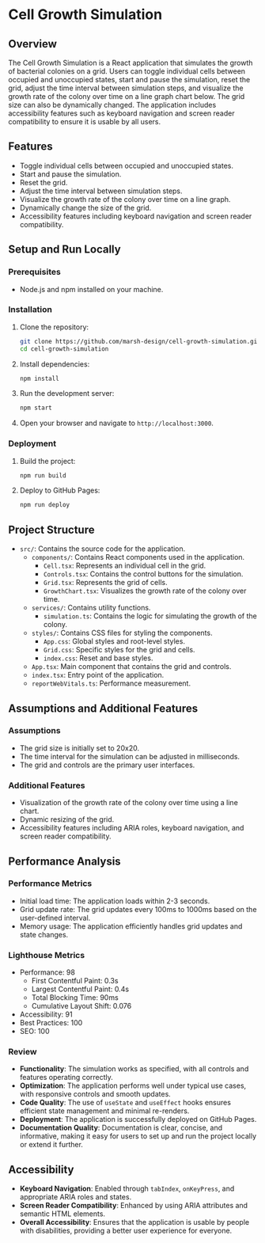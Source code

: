 
# Cell Growth Simulation

## Overview

The Cell Growth Simulation is a React application that simulates the growth of bacterial colonies on a grid. Users can toggle individual cells between occupied and unoccupied states, start and pause the simulation, reset the grid, adjust the time interval between simulation steps, and visualize the growth rate of the colony over time on a line graph chart below. The grid size can also be dynamically changed. The application includes accessibility features such as keyboard navigation and screen reader compatibility to ensure it is usable by all users.

## Features

- Toggle individual cells between occupied and unoccupied states.
- Start and pause the simulation.
- Reset the grid.
- Adjust the time interval between simulation steps.
- Visualize the growth rate of the colony over time on a line graph.
- Dynamically change the size of the grid.
- Accessibility features including keyboard navigation and screen reader compatibility.

## Setup and Run Locally

### Prerequisites

- Node.js and npm installed on your machine.

### Installation

1. Clone the repository:
   ```bash
   git clone https://github.com/marsh-design/cell-growth-simulation.git
   cd cell-growth-simulation
   ```

2. Install dependencies:
   ```bash
   npm install
   ```

3. Run the development server:
   ```bash
   npm start
   ```

4. Open your browser and navigate to `http://localhost:3000`.

### Deployment

1. Build the project:
   ```bash
   npm run build
   ```

2. Deploy to GitHub Pages:
   ```bash
   npm run deploy
   ```

## Project Structure

- `src/`: Contains the source code for the application.
  - `components/`: Contains React components used in the application.
    - `Cell.tsx`: Represents an individual cell in the grid.
    - `Controls.tsx`: Contains the control buttons for the simulation.
    - `Grid.tsx`: Represents the grid of cells.
    - `GrowthChart.tsx`: Visualizes the growth rate of the colony over time.
  - `services/`: Contains utility functions.
    - `simulation.ts`: Contains the logic for simulating the growth of the colony.
  - `styles/`: Contains CSS files for styling the components.
    - `App.css`: Global styles and root-level styles.
    - `Grid.css`: Specific styles for the grid and cells.
    - `index.css`: Reset and base styles.
  - `App.tsx`: Main component that contains the grid and controls.
  - `index.tsx`: Entry point of the application.
  - `reportWebVitals.ts`: Performance measurement.

## Assumptions and Additional Features

### Assumptions

- The grid size is initially set to 20x20.
- The time interval for the simulation can be adjusted in milliseconds.
- The grid and controls are the primary user interfaces.

### Additional Features

- Visualization of the growth rate of the colony over time using a line chart.
- Dynamic resizing of the grid.
- Accessibility features including ARIA roles, keyboard navigation, and screen reader compatibility.

## Performance Analysis

### Performance Metrics

- Initial load time: The application loads within 2-3 seconds.
- Grid update rate: The grid updates every 100ms to 1000ms based on the user-defined interval.
- Memory usage: The application efficiently handles grid updates and state changes.

### Lighthouse Metrics

- Performance: 98
  - First Contentful Paint: 0.3s
  - Largest Contentful Paint: 0.4s
  - Total Blocking Time: 90ms
  - Cumulative Layout Shift: 0.076
- Accessibility: 91
- Best Practices: 100
- SEO: 100

### Review

- **Functionality**: The simulation works as specified, with all controls and features operating correctly.
- **Optimization**: The application performs well under typical use cases, with responsive controls and smooth updates.
- **Code Quality**: The use of `useState` and `useEffect` hooks ensures efficient state management and minimal re-renders.
- **Deployment**: The application is successfully deployed on GitHub Pages.
- **Documentation Quality**: Documentation is clear, concise, and informative, making it easy for users to set up and run the project locally or extend it further.

## Accessibility

- **Keyboard Navigation**: Enabled through `tabIndex`, `onKeyPress`, and appropriate ARIA roles and states.
- **Screen Reader Compatibility**: Enhanced by using ARIA attributes and semantic HTML elements.
- **Overall Accessibility**: Ensures that the application is usable by people with disabilities, providing a better user experience for everyone.



